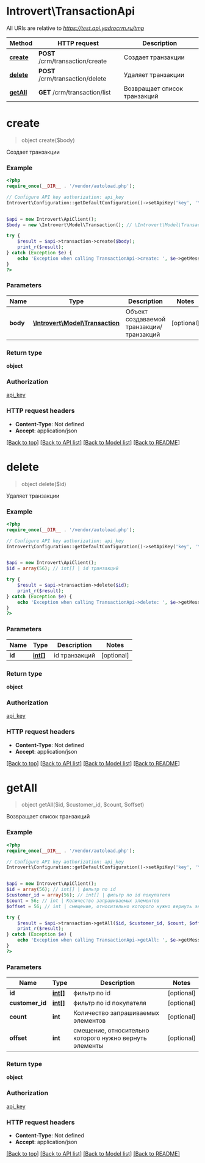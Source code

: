 # Introvert\TransactionApi

All URIs are relative to *https://test.api.yadrocrm.ru/tmp*

Method | HTTP request | Description
------------- | ------------- | -------------
[**create**](TransactionApi.md#create) | **POST** /crm/transaction/create | Создает транзакции
[**delete**](TransactionApi.md#delete) | **POST** /crm/transaction/delete | Удаляет транзакции
[**getAll**](TransactionApi.md#getAll) | **GET** /crm/transaction/list | Возвращает список транзакций


# **create**
> object create($body)

Создает транзакции



### Example
```php
<?php
require_once(__DIR__ . '/vendor/autoload.php');

// Configure API key authorization: api_key
Introvert\Configuration::getDefaultConfiguration()->setApiKey('key', 'YOUR_API_KEY');


$api = new Introvert\ApiClient();
$body = new \Introvert\Model\Transaction(); // \Introvert\Model\Transaction | Объект создаваемой транзакции/транзакций

try {
    $result = $api->transaction->create($body);
    print_r($result);
} catch (Exception $e) {
    echo 'Exception when calling TransactionApi->create: ', $e->getMessage(), PHP_EOL;
}
?>
```

### Parameters

Name | Type | Description  | Notes
------------- | ------------- | ------------- | -------------
 **body** | [**\Introvert\Model\Transaction**](../Model/\Introvert\Model\Transaction.md)| Объект создаваемой транзакции/транзакций | [optional]

### Return type

**object**

### Authorization

[api_key](../../README.md#api_key)

### HTTP request headers

 - **Content-Type**: Not defined
 - **Accept**: application/json

[[Back to top]](#) [[Back to API list]](../../README.md#documentation-for-api-endpoints) [[Back to Model list]](../../README.md#documentation-for-models) [[Back to README]](../../README.md)

# **delete**
> object delete($id)

Удаляет транзакции



### Example
```php
<?php
require_once(__DIR__ . '/vendor/autoload.php');

// Configure API key authorization: api_key
Introvert\Configuration::getDefaultConfiguration()->setApiKey('key', 'YOUR_API_KEY');


$api = new Introvert\ApiClient();
$id = array(56); // int[] | id транзакций

try {
    $result = $api->transaction->delete($id);
    print_r($result);
} catch (Exception $e) {
    echo 'Exception when calling TransactionApi->delete: ', $e->getMessage(), PHP_EOL;
}
?>
```

### Parameters

Name | Type | Description  | Notes
------------- | ------------- | ------------- | -------------
 **id** | [**int[]**](../Model/int.md)| id транзакций | [optional]

### Return type

**object**

### Authorization

[api_key](../../README.md#api_key)

### HTTP request headers

 - **Content-Type**: Not defined
 - **Accept**: application/json

[[Back to top]](#) [[Back to API list]](../../README.md#documentation-for-api-endpoints) [[Back to Model list]](../../README.md#documentation-for-models) [[Back to README]](../../README.md)

# **getAll**
> object getAll($id, $customer_id, $count, $offset)

Возвращает список транзакций



### Example
```php
<?php
require_once(__DIR__ . '/vendor/autoload.php');

// Configure API key authorization: api_key
Introvert\Configuration::getDefaultConfiguration()->setApiKey('key', 'YOUR_API_KEY');


$api = new Introvert\ApiClient();
$id = array(56); // int[] | фильтр по id
$customer_id = array(56); // int[] | фильтр по id покупателя
$count = 56; // int | Количество запрашиваемых элементов
$offset = 56; // int | смещение, относительно которого нужно вернуть элементы

try {
    $result = $api->transaction->getAll($id, $customer_id, $count, $offset);
    print_r($result);
} catch (Exception $e) {
    echo 'Exception when calling TransactionApi->getAll: ', $e->getMessage(), PHP_EOL;
}
?>
```

### Parameters

Name | Type | Description  | Notes
------------- | ------------- | ------------- | -------------
 **id** | [**int[]**](../Model/int.md)| фильтр по id | [optional]
 **customer_id** | [**int[]**](../Model/int.md)| фильтр по id покупателя | [optional]
 **count** | **int**| Количество запрашиваемых элементов | [optional]
 **offset** | **int**| смещение, относительно которого нужно вернуть элементы | [optional]

### Return type

**object**

### Authorization

[api_key](../../README.md#api_key)

### HTTP request headers

 - **Content-Type**: Not defined
 - **Accept**: application/json

[[Back to top]](#) [[Back to API list]](../../README.md#documentation-for-api-endpoints) [[Back to Model list]](../../README.md#documentation-for-models) [[Back to README]](../../README.md)

